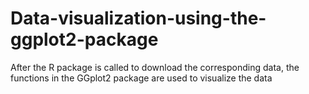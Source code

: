 # Data-visualization-using-the-ggplot2-package
After the R package is called to download the corresponding data, the functions in the GGplot2 package are used to visualize the data
